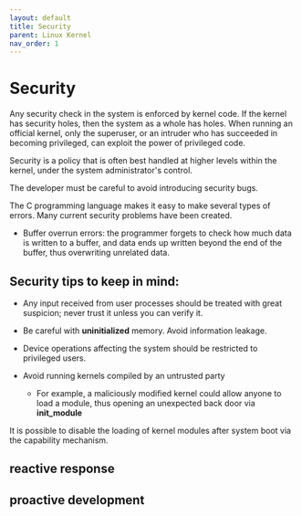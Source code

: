 ```yaml
---
layout: default
title: Security
parent: Linux Kernel
nav_order: 1
---
```


# Security

Any security check in the system is enforced by kernel code. If the kernel has security holes, then the system as a whole has holes. When running an official kernel, only the superuser, or an intruder who has succeeded in becoming privileged, can exploit the power of privileged code.

Security is a policy that is often best handled at higher levels within the kernel, under the system administrator's control.

The developer must be careful to avoid introducing security bugs.

The C programming language makes it easy to make several types of errors. Many current security problems have been created.

* Buffer overrun errors: the programmer forgets to check how much data is written to a buffer, and data ends up written beyond the end of the buffer, thus overwriting unrelated data.

## Security tips to keep in mind:

* Any input received from user processes should be treated with great suspicion; never trust it unless you can verify it.

* Be careful with **uninitialized** memory. Avoid information leakage.

* Device operations affecting the system should be restricted to privileged users.

* Avoid running kernels compiled by an untrusted party
    * For example, a maliciously modified kernel could allow anyone to load a module, thus opening an unexpected back door via **init_module**

It is possible to disable the loading of kernel modules after system boot via the capability mechanism.

## reactive response

## proactive development
